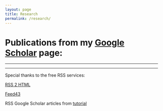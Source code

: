 ```yaml
---
layout: page
title: Research
permalink: /research/
---
```


# Publications from my [Google Scholar](https://scholar.google.de/citations?user=GQKhhkMAAAAJ&hl=en) page:

---


<script src="https://rss.bloople.net/?url=http%3A%2F%2Fwww.feed43.com%2F7358332828027066.xml&showtitle=false&striphtml=true&type=js"></script>

---

Special thanks to the free RSS services:

[RSS 2 HTML](http://rss.bloople.net/)

[Feed43](http://www.feed43.com/)

RSS Google Scholar articles from [tutorial](https://nsaunders.wordpress.com/2010/06/17/create-your-own-google-scholar-rss-feed/)
